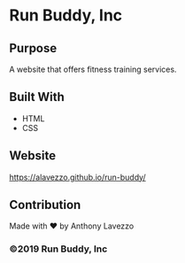 # Run Buddy, Inc

## Purpose
A website that offers fitness training services. 

## Built With
* HTML
* CSS

## Website
https://alavezzo.github.io/run-buddy/

## Contribution
Made with ❤️ by Anthony Lavezzo

### ©️2019 Run Buddy, Inc
